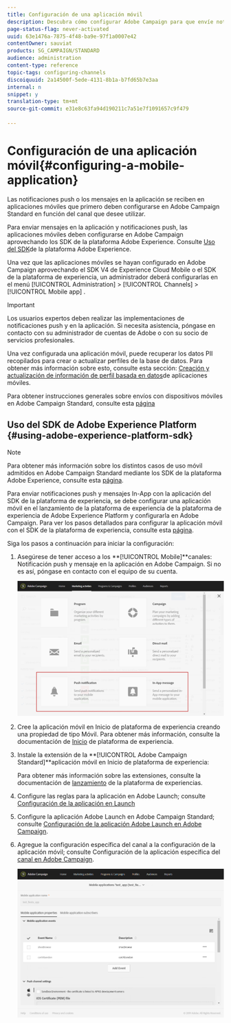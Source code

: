 ```yaml
---
title: Configuración de una aplicación móvil
description: Descubra cómo configurar Adobe Campaign para que envíe notificaciones push o mensajes en la aplicación mediante el SDK V4 o el SDK de la plataforma de experiencia.
page-status-flag: never-activated
uuid: 63e1476a-7875-4f48-ba9e-97f1a0007e42
contentOwner: sauviat
products: SG_CAMPAIGN/STANDARD
audience: administration
content-type: reference
topic-tags: configuring-channels
discoiquuid: 2a14500f-5ede-4131-8b1a-b7fd65b7e3aa
internal: n
snippet: y
translation-type: tm+mt
source-git-commit: e31e8c63fa94d190211c7a51e7f1091657c9f479

---
```



# Configuración de una aplicación móvil{#configuring-a-mobile-application}

Las notificaciones push o los mensajes en la aplicación se reciben en aplicaciones móviles que primero deben configurarse en Adobe Campaign Standard en función del canal que desee utilizar.

Para enviar mensajes en la aplicación y notificaciones push, las aplicaciones móviles deben configurarse en Adobe Campaign aprovechando los SDK de la plataforma Adobe Experience. Consulte [Uso del SDK](#using-adobe-experience-platform-sdk)de la plataforma Adobe Experience.

Una vez que las aplicaciones móviles se hayan configurado en Adobe Campaign aprovechando el SDK V4 de Experience Cloud Mobile o el SDK de la plataforma de experiencia, un administrador deberá configurarlas en el menú [!UICONTROL Administration] > [!UICONTROL Channels] > [!UICONTROL Mobile app] .

>[!IMPORTANT]
>
>Los usuarios expertos deben realizar las implementaciones de notificaciones push y en la aplicación. Si necesita asistencia, póngase en contacto con su administrador de cuentas de Adobe o con su socio de servicios profesionales.

Una vez configurada una aplicación móvil, puede recuperar los datos PII recopilados para crear o actualizar perfiles de la base de datos. Para obtener más información sobre esto, consulte esta sección: [Creación y actualización de información de perfil basada en datos](../../channels/using/updating-profile-with-mobile-app-data.md)de aplicaciones móviles.

Para obtener instrucciones generales sobre envíos con dispositivos móviles en Adobe Campaign Standard, consulte esta [página](https://helpx.adobe.com/campaign/kb/acs-mobile.html)

## Uso del SDK de Adobe Experience Platform {#using-adobe-experience-platform-sdk}

>[!Note]
>
>Para obtener más información sobre los distintos casos de uso móvil admitidos en Adobe Campaign Standard mediante los SDK de la plataforma Adobe Experience, consulte esta [página](https://helpx.adobe.com/campaign/kb/configure-launch-rules-acs-use-cases.html).

Para enviar notificaciones push y mensajes In-App con la aplicación del SDK de la plataforma de experiencia, se debe configurar una aplicación móvil en el lanzamiento de la plataforma de experiencia de la plataforma de experiencia de Adobe Experience Platform y configurarla en Adobe Campaign. Para ver los pasos detallados para configurar la aplicación móvil con el SDK de la plataforma de experiencia, consulte esta [página](https://helpx.adobe.com/campaign/kb/configuring-app-sdkv4.html).

Siga los pasos a continuación para iniciar la configuración:

1. Asegúrese de tener acceso a los **[!UICONTROL Mobile]**canales: Notificación push y mensaje en la aplicación en Adobe Campaign. Si no es así, póngase en contacto con el equipo de su cuenta.

   ![](assets/launch_1.png)

1. Cree la aplicación móvil en Inicio de plataforma de experiencia creando una propiedad de tipo Móvil. Para obtener más información, consulte la documentación de [Inicio](https://aep-sdks.gitbook.io/docs/getting-started/create-a-mobile-property#create-a-new-mobile-property) de plataforma de experiencia.
1. Instale la extensión de la **[!UICONTROL Adobe Campaign Standard]**aplicación móvil en Inicio de plataforma de experiencia:

   Para obtener más información sobre las extensiones, consulte la documentación de [lanzamiento](https://aep-sdks.gitbook.io/docs/using-mobile-extensions/adobe-campaign-standard) de la plataforma de experiencias.

1. Configure las reglas para la aplicación en Adobe Launch; consulte [Configuración de la aplicación en Launch](https://helpx.adobe.com/campaign/kb/config-app-in-launch.html#Step1Createdataelements)
1. Configure la aplicación Adobe Launch en Adobe Campaign Standard; consulte [Configuración de la aplicación Adobe Launch en Adobe Campaign](https://helpx.adobe.com/campaign/kb/configuring-app-sdk.html#SettingupyourAdobeLaunchapplicationinAdobeCampaign).
1. Agregue la configuración específica del canal a la configuración de la aplicación móvil; consulte Configuración de la aplicación específica del [canal en Adobe Campaign](https://helpx.adobe.com/campaign/kb/configuring-app-sdk.html#ChannelspecificapplicationconfigurationinAdobeCampaign).

   ![](assets/launch_2.png)
